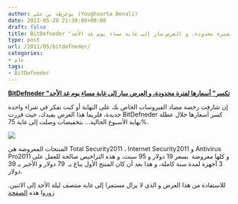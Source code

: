 ```yaml
---
author: يوغرطة بن علي (Youghourta Benali)
date: 2011-05-28 21:39:09+00:00
draft: false
title: BitDefneder "تكسر" أسعارها لفترة محدودة، و العرض سار إلى غاية مساء يوم غد الأحد
type: post
url: /2011/05/bitdefneder/
categories:
- عام
tags:
- BitDefneder
---
```


[**BitDefneder "تكسر" أسعارها لفترة محدودة، و العرض سار إلى غاية مساء يوم غد الأحد**](http://www.it-scoop.com/2011/05/bitdefneder/)


إن شارفت رخصة مضاد الفيروسات الخاص بك على النهاية أو كنت تفكر في شراء واحدة جديدة، فلربما هذا العرض يفيدك، حيث قررت BitDefneder كسر أسعارها خلال عطلة نهاية الأسبوع الحالية... بتخفيضات وصلت إلى غاية 75%.


[![](http://www.it-scoop.com/wp-content/uploads/2010/03/bitdefender_logo_-300x64.jpg)
](http://www.it-scoop.com/2011/05/bitdefneder/)


المنتجات المعروضة هي Total Security2011 ، Internet Security2011 و Antivirus Pro2011 و كلها معروضة  بسعر 19 دولار و 95 سنت، و هذه التراخيص صالحة للعمل على 3 أجهزة لمدة سنة كاملة، و هذا بعد أن كان المنتج الأول يباع بـ  79 دولار و الأخير بـ 39 دولار.

للاستفادة من هذا العرض و الذي لا يزال مستمرا إلى غاية منتصف ليلة الأحد إلى الاثنين. زوروا هذه [الصفحة](http://www.bitdefender.com/2011/en/v11-offer/tw.html)
